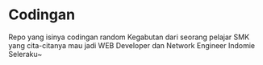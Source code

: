 # Codingan
Repo yang isinya codingan random
Kegabutan dari seorang pelajar SMK yang cita-citanya mau jadi WEB Developer dan Network Engineer
Indomie Seleraku~

